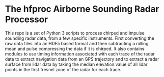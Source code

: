 # The hfproc Airborne Sounding Radar Processor

This repo is a set of Python 3 scripts to process chirped and impulse sounding radar data, from a few specific instruments. First converting the raw data files into an HDF5 based format and then subtracting a rolling mean and pulse compressing the data if it is chirped. It also contains modules to use timing information associated with each trace of the radar data to extract navigation data from an GPS trajectory and to extract a radar surface from lidar data by taking the median elevation value of all lidar points in the first fresnel zone of the radar for each trace.
